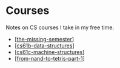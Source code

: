 Courses
===

Notes on CS courses I take in my free time.

- [[the-missing-semester]]
- [[cs61b-data-structures]]
- [[cs61c-machine-structures]]
- [[from-nand-to-tetris-part-1]]

[//begin]: # "Autogenerated link references for markdown compatibility"
[the-missing-semester]: the-missing-semester/the-missing-semester.md "The Missing Semester"
[cs61b-data-structures]: cs61b-data-structures/cs61b-data-structures.md "CS61B Data Structures"
[cs61c-machine-structures]: cs61c-machine-structures/cs61c-machine-structures.md "CS61C Machine Structures"
[from-nand-to-tetris-part-1]: from-nand-to-tetris-part-1/from-nand-to-tetris-part-1.md "From Nand To Tetris: Part 1"
[//end]: # "Autogenerated link references"